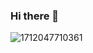 ### Hi there 👋

![1712047710361](https://github.com/adrianchiran/adrianchiran/assets/74239010/a5fe1dbc-1b3d-4f82-b356-3411bbb36e95)


<!--
**adrianchiran/adrianchiran** is a ✨ _special_ ✨ repository because its `README.md` (this file) appears on your GitHub profile.
![cover-image](https://github.com/adrianchiran/adrianchiran/assets/74239010/e1d787a4-931c-4a66-8cad-bb68e2c707f6)

Here are some ideas to get you started:

- 🔭 I’m currently working on ...
- 🌱 I’m currently learning ...
- 👯 I’m looking to collaborate on ...
- 🤔 I’m looking for help with ...
- 💬 Ask me about ...
- 📫 How to reach me: ...
- 😄 Pronouns: ...
- ⚡ Fun fact: ...
-->
